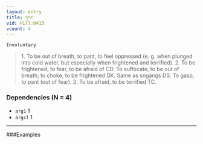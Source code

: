 ```yaml
---
layout: entry
title: དངང་
vid: Hill:0413
vcount: 4
---
```

`Involuntary` 
> 1\.
 To be out of breath, to pant, to feel oppressed (e\.
g\.
 when plunged into cold water, but especially when frightened and terrified)\.
 2\.
 To be frightened, to fear, to be afraid of CD\.
 To suffocate, to be out of breath; to choke, to be frightened DK\.
 Same as sngangs DS\.
 To gasp, to pant (out of fear)\.
 2\.
 To be afraid, to be terrified TC\.

### Dependencies (N = 4)
* `arg1` 1
* `argcl` 1

---

###Examples



